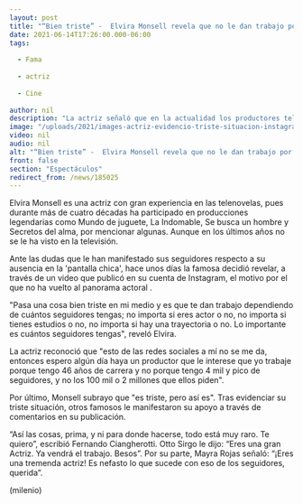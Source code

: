```yaml
---
layout: post
title: "“Bien triste” -  Elvira Monsell revela que no le dan trabajo por tener pocos seguidores en redes sociales"
date: 2021-06-14T17:26:00.000-06:00
tags:
  
  - Fama
  
  - actriz
  
  - Cine
  
author: nil
description: "La actriz señaló que en la actualidad los productores televisivos se fijan en personas con miles de seguidores y no en artistas con formación profesional. "
image: "/uploads/2021/images-actriz-evidencio-triste-situacion-instagram.jpg"
video: nil
audio: nil
alt: "“Bien triste” -  Elvira Monsell revela que no le dan trabajo por tener pocos seguidores en redes sociales"
front: false
section: "Espectáculos"
redirect_from: /news/185025
---
```


Elvira Monsell es una actriz con gran experiencia en las telenovelas, pues durante más de cuatro décadas ha participado en producciones legendarias como Mundo de juguete, La Indomable, Se busca un hombre y Secretos del alma, por mencionar algunas. Aunque en los últimos años no se le ha visto en la televisión. 

Ante las dudas que le han manifestado sus seguidores respecto a su ausencia en la 'pantalla chica', hace unos días la famosa decidió revelar,  a través de un video que publicó en su cuenta de Instagram, el motivo por el que no ha vuelto al panorama actoral . 

"Pasa una cosa bien triste en mi medio y es que te dan trabajo dependiendo de cuántos seguidores tengas; no importa si eres actor o no, no importa si tienes estudios o no, no importa si hay una trayectoria o no. Lo importante es cuántos seguidores tengas", reveló Elvira. 

La actriz reconoció que "esto de las redes sociales a mí no se me da, entonces espero algún día haya un productor que le interese que yo trabaje porque tengo 46 años de carrera y no porque tengo 4 mil y pico de seguidores, y no los 100 mil o 2 millones que ellos piden". 

Por último, Monsell subrayo que "es triste, pero así es". 
Tras evidenciar su triste situación, otros famosos le manifestaron su apoyo a través de comentarios en su publicación. 

“Así las cosas, prima, y ni para donde hacerse, todo está muy raro. Te quiero”, escribió Fernando Ciangherotti. Otto Sirgo le dijo: “Eres una gran Actriz. Ya vendrá el trabajo. Besos”. Por su parte, Mayra Rojas señaló: “¡Eres una tremenda actriz! Es nefasto lo que sucede con eso de los seguidores, querida”. 

(milenio)